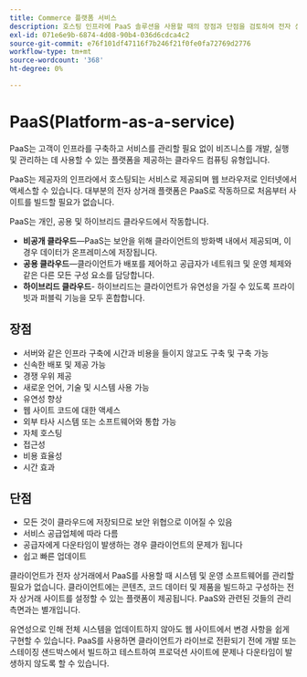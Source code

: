 ```yaml
---
title: Commerce 플랫폼 서비스
description: 호스팅 인프라에 PaaS 솔루션을 사용할 때의 장점과 단점을 검토하여 전자 상거래 프로젝트에 적합한 사항을 결정하십시오.
exl-id: 071e6e9b-6874-4d08-90b4-036d6cdca4c2
source-git-commit: e76f101df47116f7b246f21f0fe0fa72769d2776
workflow-type: tm+mt
source-wordcount: '368'
ht-degree: 0%

---
```


# PaaS(Platform-as-a-service)

PaaS는 고객이 인프라를 구축하고 서비스를 관리할 필요 없이 비즈니스를 개발, 실행 및 관리하는 데 사용할 수 있는 플랫폼을 제공하는 클라우드 컴퓨팅 유형입니다.

PaaS는 제공자의 인프라에서 호스팅되는 서비스로 제공되며 웹 브라우저로 인터넷에서 액세스할 수 있습니다. 대부분의 전자 상거래 플랫폼은 PaaS로 작동하므로 처음부터 사이트를 빌드할 필요가 없습니다.

PaaS는 개인, 공용 및 하이브리드 클라우드에서 작동합니다.

- **비공개 클라우드**—PaaS는 보안을 위해 클라이언트의 방화벽 내에서 제공되며, 이 경우 데이터가 온프레미스에 저장됩니다.
- **공용 클라우드**—클라이언트가 배포를 제어하고 공급자가 네트워크 및 운영 체제와 같은 다른 모든 구성 요소를 담당합니다.
- **하이브리드 클라우드**- 하이브리드는 클라이언트가 유연성을 가질 수 있도록 프라이빗과 퍼블릭 기능을 모두 혼합합니다.

## 장점

- 서버와 같은 인프라 구축에 시간과 비용을 들이지 않고도 구축 및 구축 가능
- 신속한 배포 및 제공 가능
- 경쟁 우위 제공
- 새로운 언어, 기술 및 시스템 사용 가능
- 유연성 향상
- 웹 사이트 코드에 대한 액세스
- 외부 타사 시스템 또는 소프트웨어와 통합 가능
- 자체 호스팅
- 접근성
- 비용 효율성
- 시간 효과

## 단점

- 모든 것이 클라우드에 저장되므로 보안 위협으로 이어질 수 있음
- 서비스 공급업체에 따라 다름
- 공급자에게 다운타임이 발생하는 경우 클라이언트의 문제가 됩니다
- 쉽고 빠른 업데이트

클라이언트가 전자 상거래에서 PaaS를 사용할 때 시스템 및 운영 소프트웨어를 관리할 필요가 없습니다. 클라이언트에는 콘텐츠, 코드 데이터 및 제품을 빌드하고 구성하는 전자 상거래 사이트를 설정할 수 있는 플랫폼이 제공됩니다. PaaS와 관련된 것들의 관리 측면과는 별개입니다.

유연성으로 인해 전체 시스템을 업데이트하지 않아도 웹 사이트에서 변경 사항을 쉽게 구현할 수 있습니다. PaaS를 사용하면 클라이언트가 라이브로 전환되기 전에 개발 또는 스테이징 샌드박스에서 빌드하고 테스트하여 프로덕션 사이트에 문제나 다운타임이 발생하지 않도록 할 수 있습니다.
